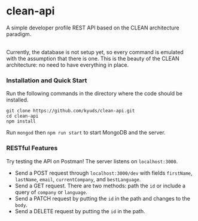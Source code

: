 # clean-api
A simple developer profile REST API based on the CLEAN architecture paradigm.

<br/>
Currently, the database is not setup yet, so every command is emulated with the assumption that there is one. 
This is the beauty of the CLEAN architecture: no need to have everything in place. 

### Installation and Quick Start
Run the following commands in the directory where the code should be installed. 
```
git clone https://github.com/kyuds/clean-api.git
cd clean-api
npm install
```
Run `mongod` then `npm run start` to start MongoDB and the server. 

### RESTful Features
Try testing the API on Postman! The server listens on `localhost:3000`. 
- Send a POST request through `localhost:3000/dev` with fields `firstName`, `lastName`, `email`, `currentCompany`, and `bestLanguage`. 
- Send a GET request. There are two methods: path the `id` or include a query of `company` or `language`. 
- Send a PATCH request by putting the `id` in the path and changes to the `body`.
- Send a DELETE request by putting the `id` in the path. 